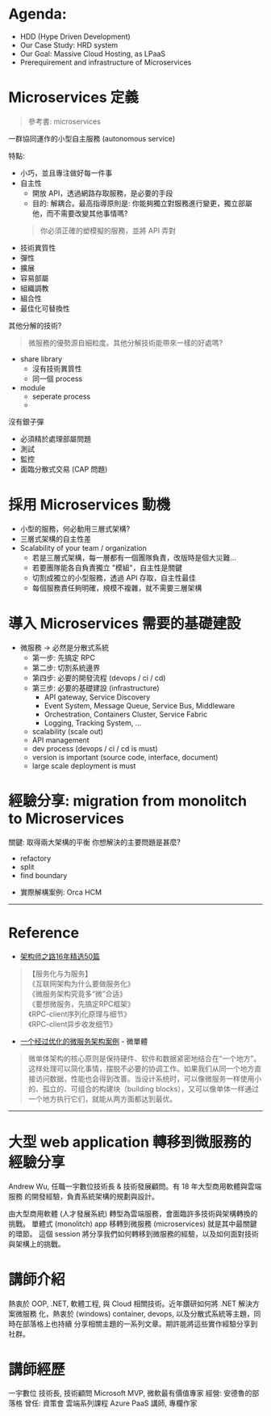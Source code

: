 

# Agenda:

* HDD (Hype Driven Development)
* Our Case Study: HRD system
* Our Goal: Massive Cloud Hosting, as LPaaS
* Prerequirement and infrastructure of Microservices

# Microservices 定義

> 參考書: microservices

一群協同運作的小型自主服務 (autonomous service)

特點:
* 小巧，並且專注做好每一件事
* 自主性
  * 開放 API，透過網路存取服務，是必要的手段
  * 目的: 解耦合。最高指導原則是: 你能夠獨立對服務進行變更，獨立部屬他，而不需要改變其他事情嗎?
  > 你必須正確的塑模擬的服務，並將 API 弄對
* 技術異質性
* 彈性
* 擴展
* 容易部屬
* 組織調教
* 組合性
* 最佳化可替換性

其他分解的技術?

> 微服務的優勢源自細粒度。其他分解技術能帶來一樣的好處嗎?

* share library
  * 沒有技術異質性
  * 同一個 process
* module
  * seperate process
  * 

沒有銀子彈  
* 必須精於處理部屬問題
* 測試
* 監控
* 面臨分散式交易 (CAP 問題)


# 採用 Microservices 動機

* 小型的服務，何必動用三層式架構?
* 三層式架構的自主性差
* Scalability of your team / organization
  - 若是三層式架構，每一層都有一個團隊負責，改版時是個大災難...
  - 若要團隊能各自負責獨立 "模組"，自主性是關鍵
  - 切割成獨立的小型服務，透過 API 存取，自主性最佳
  - 每個服務責任夠明確，規模不複雜，就不需要三層架構


# 導入 Microservices 需要的基礎建設

* 微服務 -> 必然是分散式系統
  - 第一步: 先搞定 RPC
  - 第二步: 切割系統邊界
  - 第四步: 必要的開發流程 (devops / ci / cd)
  - 第三步: 必要的基礎建設 (infrastructure)
      - API gateway, Service Discovery
      - Event System, Message Queue, Service Bus, Middleware
      - Orchestration, Containers Cluster, Service Fabric
      - Logging, Tracking System, ...
  - scalability (scale out)
  - API management
  - dev process (devops / ci / cd is must)
  - version is important (source code, interface, document)
  - large scale deployment is must

# 經驗分享: migration from monolitch to Microservices

關鍵: 取得兩大架構的平衡
你想解決的主要問題是甚麼?

  - refactory
  - split
  - find boundary


* 實際解構案例: Orca HCM


-----

# Reference

* [架构师之路16年精选50篇](http://mp.weixin.qq.com/s/OlFKpcnBOgcPZmjvdzCCiA)
>【服务化与为服务】  
>《互联网架构为什么要做服务化》  
>《微服务架构究竟多“微”合适》  
>《要想微服务，先搞定RPC框架》  
>《RPC-client序列化原理与细节》  
>《RPC-client异步收发细节》  

* [一个经过优化的微服务架构案例](http://www.infoq.com/cn/articles/an-optimized-micro-service-architecture-case) - 微單體
> 微单体架构的核心原则是保持硬件、软件和数据紧密地结合在“一个地方”。这样处理可以简化事情，摆脱不必要的协调工作。如果我们从同一个地方直接访问数据，性能也会得到改善。当设计系统时，可以像微服务一样使用小的、孤立的、可组合的构建块（building blocks），又可以像单体一样通过一个地方执行它们，就能从两方面都达到最优。

-----

# 大型 web application 轉移到微服務的經驗分享

Andrew Wu, 任職一宇數位技術長 & 技術發展顧問。有 18 年大型商用軟體與雲端服務
的開發經驗，負責系統架構的規劃與設計。

由大型商用軟體 (人才發展系統) 轉型為雲端服務，會面臨許多技術與架構轉換的挑戰。
單體式 (monolitch) app 移轉到微服務 (microservices) 就是其中最關鍵的環節。
這個 session 將分享我們如何轉移到微服務的經驗，以及如何面對技術與架構上的挑戰。


# 講師介紹

熱衷於 OOP, .NET, 軟體工程, 與 Cloud 相關技術。近年鑽研如何將 .NET 解決方案微服務
化，熱衷於 (windows) container, devops, 以及分散式系統等主題，同時在部落格上也持續
分享相關主題的一系列文章。期許能將這些實作經驗分享到社群。

# 講師經歷

一宇數位 技術長, 技術顧問
Microsoft MVP, 微軟最有價值專家
經營: 安德魯的部落格
曾任: 資策會 雲端系列課程 Azure PaaS 講師, 專欄作家

 